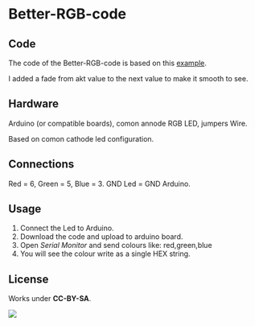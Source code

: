 # Better-RGB-code

## Code

The code of the Better-RGB-code is based on this [example](http://arduino.cc/en/Tutorial/ReadASCIIString).

I added a fade from akt value to the next value to make it smooth to see.

## Hardware

Arduino (or compatible boards), comon annode RGB LED, jumpers Wire.

Based on comon cathode led configuration.

## Connections

Red = 6, Green = 5, Blue = 3.
GND Led = GND Arduino.

## Usage

1. Connect the Led to Arduino.
2. Download the code and upload to arduino board.
3. Open *Serial Monitor* and send colours like: red,green,blue
4. You will see the colour write as a single HEX string.

## License

Works under **CC-BY-SA**.

![](http://upload.wikimedia.org/wikipedia/commons/thumb/d/d0/CC-BY-SA_icon.svg/2000px-CC-BY-SA_icon.svg.png)
